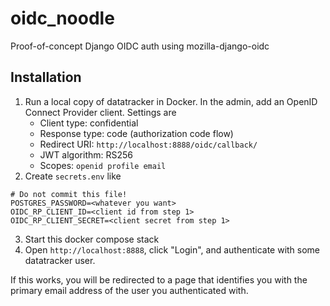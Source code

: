 # oidc_noodle
Proof-of-concept Django OIDC auth using mozilla-django-oidc

## Installation
1. Run a local copy of datatracker in Docker. In the admin, add an OpenID Connect Provider client. Settings are
   - Client type: confidential
   - Response type: code (authorization code flow)
   - Redirect URI: `http://localhost:8888/oidc/callback/`
   - JWT algorithm: RS256
   - Scopes: `openid profile email`
2. Create `secrets.env` like
```
# Do not commit this file!
POSTGRES_PASSWORD=<whatever you want>
OIDC_RP_CLIENT_ID=<client id from step 1>
OIDC_RP_CLIENT_SECRET=<client secret from step 1>
```
3. Start this docker compose stack
4. Open `http://localhost:8888`, click "Login", and authenticate with some datatracker user.

If this works, you will be redirected to a page that identifies you with the primary email address of the user you authenticated with.
